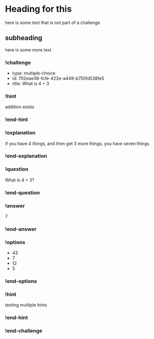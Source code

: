 # Heading for this

here is some text that is not part of a challenge

## subheading

here is some more text


### !challenge
* type: multiple-choice
* id: 702eae38-fcfe-422e-a449-b755fd538fe5
* title: What is 4 + 3
### !hint
addition exists
### !end-hint
### !explanation
if you have 4 things, and then get 3 more things, you have seven things
### !end-explanation
### !question
What is 4 + 3?
### !end-question
### !answer
7
### !end-answer
### !options

* 43
* 7
* 12
* 5
### !end-options
### !hint
testing multiple hints
### !end-hint
### !end-challenge